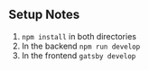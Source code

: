 ## Setup Notes

1. `npm install` in both directories
2. In the backend `npm run develop`
3. In the frontend `gatsby develop`
